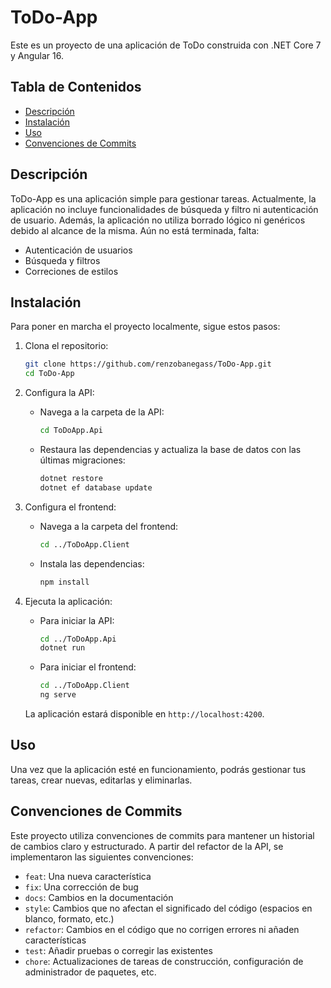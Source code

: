 # ToDo-App

Este es un proyecto de una aplicación de ToDo construida con .NET Core 7 y Angular 16.

## Tabla de Contenidos

- [Descripción](#descripción)
- [Instalación](#instalación)
- [Uso](#uso)
- [Convenciones de Commits](#convenciones-de-commits)

## Descripción

ToDo-App es una aplicación simple para gestionar tareas. Actualmente, la aplicación no incluye funcionalidades de búsqueda y filtro ni autenticación de usuario. Además, la aplicación no utiliza borrado lógico ni genéricos debido al alcance de la misma.
Aún no está terminada, falta:
- Autenticación de usuarios
- Búsqueda y filtros
- Correciones de estilos

## Instalación

Para poner en marcha el proyecto localmente, sigue estos pasos:

1. Clona el repositorio:

    ```bash
    git clone https://github.com/renzobanegass/ToDo-App.git
    cd ToDo-App
    ```

2. Configura la API:

    - Navega a la carpeta de la API:

      ```bash
      cd ToDoApp.Api
      ```

    - Restaura las dependencias y actualiza la base de datos con las últimas migraciones:

      ```bash
      dotnet restore
      dotnet ef database update
      ```

3. Configura el frontend:

    - Navega a la carpeta del frontend:

      ```bash
      cd ../ToDoApp.Client
      ```

    - Instala las dependencias:

      ```bash
      npm install
      ```

4. Ejecuta la aplicación:

    - Para iniciar la API:

      ```bash
      cd ../ToDoApp.Api
      dotnet run
      ```

    - Para iniciar el frontend:

      ```bash
      cd ../ToDoApp.Client
      ng serve
      ```

    La aplicación estará disponible en `http://localhost:4200`.

## Uso

Una vez que la aplicación esté en funcionamiento, podrás gestionar tus tareas, crear nuevas, editarlas y eliminarlas.

## Convenciones de Commits

Este proyecto utiliza convenciones de commits para mantener un historial de cambios claro y estructurado. A partir del refactor de la API, se implementaron las siguientes convenciones:

- `feat`: Una nueva característica
- `fix`: Una corrección de bug
- `docs`: Cambios en la documentación
- `style`: Cambios que no afectan el significado del código (espacios en blanco, formato, etc.)
- `refactor`: Cambios en el código que no corrigen errores ni añaden características
- `test`: Añadir pruebas o corregir las existentes
- `chore`: Actualizaciones de tareas de construcción, configuración de administrador de paquetes, etc.
